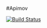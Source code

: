 #Apimov

[![Build Status](https://travis-ci.org/matheusrabelo/Apimov.svg?branch=master)](https://travis-ci.org/matheusrabelo/Apimov)